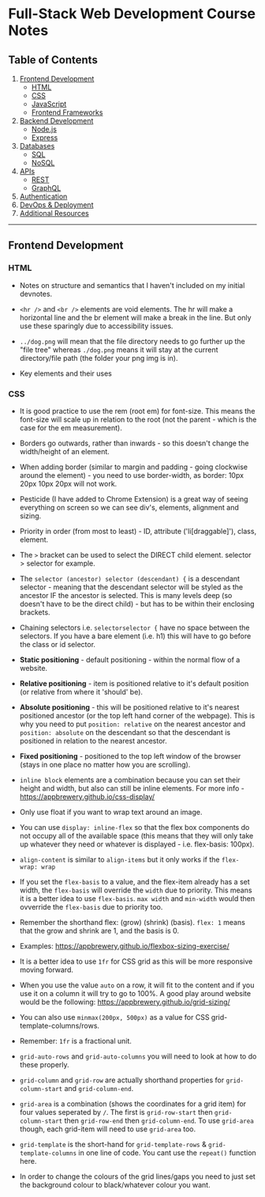 # Full-Stack Web Development Course Notes

## Table of Contents
1. [Frontend Development](#frontend-development)
    - [HTML](#html)
    - [CSS](#css)
    - [JavaScript](#javascript)
    - [Frontend Frameworks](#frontend-frameworks)
2. [Backend Development](#backend-development)
    - [Node.js](#nodejs)
    - [Express](#express)
3. [Databases](#databases)
    - [SQL](#sql)
    - [NoSQL](#nosql)
4. [APIs](#apis)
    - [REST](#rest)
    - [GraphQL](#graphql)
5. [Authentication](#authentication)
6. [DevOps & Deployment](#devops--deployment)
7. [Additional Resources](#additional-resources)

---

## Frontend Development

### HTML
- Notes on structure and semantics that I haven't included on my initial devnotes.
- `<hr />` and `<br />` elements are void elements. The hr will make a horizontal line and the br element will make a break in the line. But only use these sparingly due to accessibility issues.
- `../dog.png` will mean that the file directory needs to go further up the "file tree" whereas `./dog.png` means it will stay at the current directory/file path (the folder your png img is in). 


- Key elements and their uses

### CSS
- It is good practice to use the rem (root em) for font-size. This means the font-size will scale up in relation to the root (not the parent - which is the case for the em measurement).
- Borders go outwards, rather than inwards - so this doesn't change the width/height of an element.
- When adding border (similar to margin and padding - going clockwise around the element) - you need to use border-width, as border: 10px 20px 10px 20px will not work. 
- Pesticide (I have added to Chrome Extension) is a great way of seeing everything on screen so we can see div's, elements, alignment and sizing.
- Priority in order (from most to least) - ID, attribute ('li[draggable]'), class, element. 
- The `>` bracket can be used to select the DIRECT child element. selector > selector for example.

- The `selector (ancestor) selector (descendant) {` is a descendant selector - meaning that the descendant selector will be styled as the ancestor IF the ancestor is selected. This is many levels deep (so doesn't have to be the direct child) - but has to be within their enclosing brackets.
- Chaining selectors i.e. `selectorselector {` have no space between the selectors. If you have a bare element (i.e. h1) this will have to go before the class or id selector.


- <strong>Static positioning</strong> - default positioning - within the normal flow of a website.
- <strong>Relative positioning</strong> - item is positioned relative to it's default position (or relative from where it 'should' be).
- <strong>Absolute positioning</strong> - this will be positioned relative to it's nearest positioned ancestor (or the top left hand corner of the webpage). This is why you need to put `position: relative` on the nearest ancestor and `position: absolute` on the descendant so that the descendant is positioned in relation to the nearest ancestor.
- <strong>Fixed positioning</strong> - positioned to the top left window of the browser (stays in one place no matter how you are scrolling).


- `inline block` elements are a combination because you can set their height and width, but also can still be inline elements. For more info - https://appbrewery.github.io/css-display/
- Only use float if you want to wrap text around an image.
- You can use `display: inline-flex` so that the flex box components do not occupy all of the available space (this means that they will only take up whatever they need or whatever is displayed - i.e. flex-basis: 100px).
- `align-content` is similar to `align-items` but it only works if the `flex-wrap: wrap`
- If you set the `flex-basis` to a value, and the flex-item already has a set width, the `flex-basis` will override the `width` due to priority. This means it is a better idea to use `flex-basis`. `max width` and `min-width` would then ovverride the `flex-basis` due to priority too.
- Remember the shorthand flex: (grow) (shrink) (basis). `flex: 1` means that the grow and shrink are 1, and the basis is 0.
- Examples: https://appbrewery.github.io/flexbox-sizing-exercise/

- It is a better idea to use `1fr` for CSS grid as this will be more responsive moving forward.
- When you use the value `auto` on a row, it will fit to the content and if you use it on a column it will try to go to 100%. A good play around website would be the following: https://appbrewery.github.io/grid-sizing/
- You can also use `minmax(200px, 500px)` as a value for CSS grid-template-columns/rows. 
- Remember: `1fr` is a fractional unit.
- `grid-auto-rows` and `grid-auto-columns` you will need to look at how to do these properly.
- `grid-column` and `grid-row` are actually shorthand properties for `grid-column-start` and `grid-column-end`.
- `grid-area` is a combination (shows the coordinates for a grid item) for four values seperated by ` / `. The first is `grid-row-start` then `grid-column-start` then `grid-row-end` then `grid-column-end`. To use `grid-area` though, each grid-item will need to use `grid-area` too.
- `grid-template` is the short-hand for `grid-template-rows` & `grid-template-columns` in one line of code. You cant use the `repeat()` function here.
- In order to change the colours of the grid lines/gaps you need to just set the background colour to black/whatever colour you want. 

